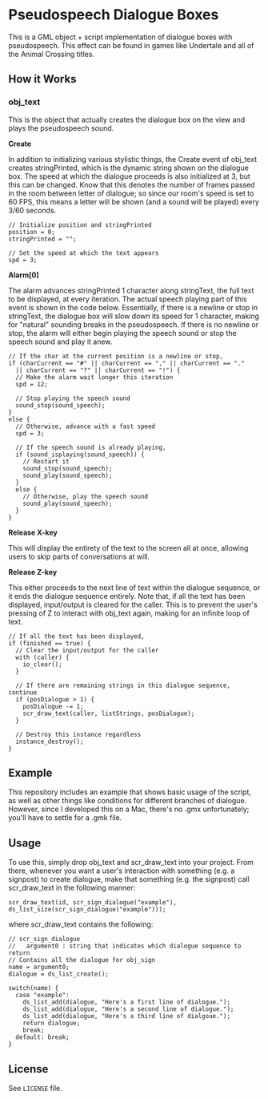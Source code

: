 # Pseudospeech Dialogue Boxes

This is a GML object + script implementation of dialogue boxes with pseudospeech. This effect can be found in games like Undertale and all of the Animal Crossing titles.

## How it Works

### obj_text

This is the object that actually creates the dialogue box on the view and plays the pseudospeech sound.

**Create**

In addition to initializing various stylistic things, the Create event of obj_text creates stringPrinted, which is the dynamic string shown on the dialogue box. The speed at which the dialogue proceeds is also initialized at 3, but this can be changed. Know that this denotes the number of frames passed in the room between letter of dialogue; so since our room's speed is set to 60 FPS, this means a letter will be shown (and a sound will be played) every 3/60 seconds.

```gml
// Initialize position and stringPrinted
position = 0;
stringPrinted = "";

// Set the speed at which the text appears
spd = 3;
```

**Alarm[0]**

The alarm advances stringPrinted 1 character along stringText, the full text to be displayed, at every iteration. The actual speech playing part of this event is shown in the code below. Essentially, if there is a newline or stop in stringText, the dialogue box will slow down its speed for 1 character, making for "natural" sounding breaks in the pseudospeech. If there is no newline or stop, the alarm will either begin playing the speech sound or stop the speech sound and play it anew.

```gml
// If the char at the current position is a newline or stop,
if (charCurrent == "#" || charCurrent == "," || charCurrent == "."
  || charCurrent == "?" || charCurrent == "!") {
  // Make the alarm wait longer this iteration
  spd = 12;

  // Stop playing the speech sound
  sound_stop(sound_speech);
}
else {
  // Otherwise, advance with a fast speed
  spd = 3;

  // If the speech sound is already playing,
  if (sound_isplaying(sound_speech)) {
    // Restart it
    sound_stop(sound_speech);
    sound_play(sound_speech);
  }
  else {
    // Otherwise, play the speech sound
    sound_play(sound_speech);
  }
}
```

**Release X-key**

This will display the entirety of the text to the screen all at once, allowing users to skip parts of conversations at will.

**Release Z-key**

This either proceeds to the next line of text within the dialogue sequence, or it ends the dialogue sequence entirely. Note that, if all the text has been displayed, input/output is cleared for the caller. This is to prevent the user's pressing of Z to interact with obj_text again, making for an infinite loop of text.

```gml
// If all the text has been displayed,
if (finished == true) {
  // Clear the input/output for the caller
  with (caller) {
    io_clear();
  }

  // If there are remaining strings in this dialogue sequence, continue
  if (posDialogue > 1) {
    posDialogue -= 1;
    scr_draw_text(caller, listStrings, posDialogue);
  }

  // Destroy this instance regardless
  instance_destroy();
}
```

## Example

This repository includes an example that shows basic usage of the script, as well as other things like conditions for different branches of dialogue. However, since I developed this on a Mac, there's no .gmx unfortunately; you'll have to settle for a .gmk file.

## Usage

To use this, simply drop obj_text and scr_draw_text into your project. From there, whenever you want a user's interaction with something (e.g. a signpost) to create dialogue, make that something (e.g. the signpost) call scr_draw_text in the following manner:

```gml
scr_draw_text(id, scr_sign_dialogue("example"), ds_list_size(scr_sign_dialogue("example")));
```

where scr_draw_text contains the following:

```gml
// scr_sign_dialogue
//   argument0 : string that indicates which dialogue sequence to return
// Contains all the dialogue for obj_sign
name = argument0;
dialogue = ds_list_create();

switch(name) {
  case "example":
    ds_list_add(dialogue, "Here's a first line of dialogue.");
    ds_list_add(dialogue, "Here's a second line of dialogue.");
    ds_list_add(dialogue, "Here's a third line of dialgoue.");
    return dialogue;
    break;
  default: break;
}
```

License
-------

See `LICENSE` file.
